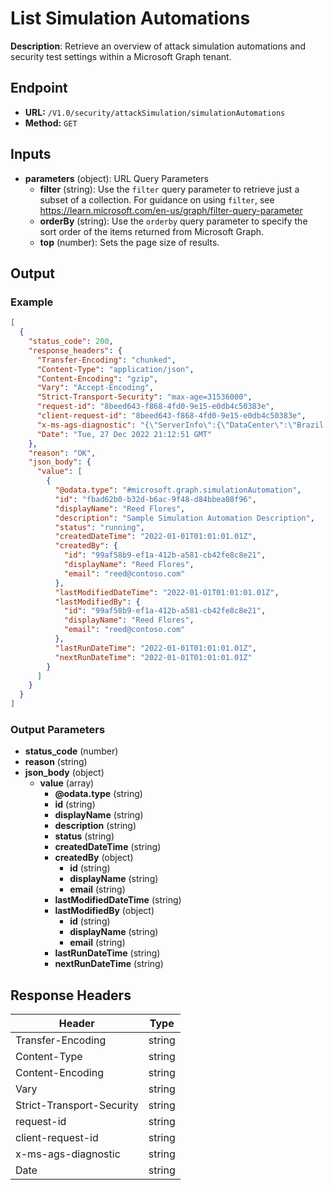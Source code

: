 # List Simulation Automations

**Description**: Retrieve an overview of attack simulation automations and security test settings within a Microsoft Graph tenant.

## Endpoint

- **URL:** `/V1.0/security/attackSimulation/simulationAutomations`
- **Method:** `GET`
## Inputs

- **parameters** (object): URL Query Parameters
  - **filter** (string): Use the `filter` query parameter to retrieve just a subset of a collection. For guidance on using `filter`, see https://learn.microsoft.com/en-us/graph/filter-query-parameter
  - **orderBy** (string): Use the `orderby` query parameter to specify the sort order of the items returned from Microsoft Graph.
  - **top** (number): Sets the page size of results.
## Output

### Example

```json
[
  {
    "status_code": 200,
    "response_headers": {
      "Transfer-Encoding": "chunked",
      "Content-Type": "application/json",
      "Content-Encoding": "gzip",
      "Vary": "Accept-Encoding",
      "Strict-Transport-Security": "max-age=31536000",
      "request-id": "8beed643-f868-4fd0-9e15-e0db4c50383e",
      "client-request-id": "8beed643-f868-4fd0-9e15-e0db4c50383e",
      "x-ms-ags-diagnostic": "{\"ServerInfo\":{\"DataCenter\":\"Brazil South\",\"Slice\":\"E\",\"Ring\":\"3\",\"ScaleUnit\":\"001\",\"RoleInstance\":\"CP1PEPF00003034\"}}",
      "Date": "Tue, 27 Dec 2022 21:12:51 GMT"
    },
    "reason": "OK",
    "json_body": {
      "value": [
        {
          "@odata.type": "#microsoft.graph.simulationAutomation",
          "id": "fbad62b0-b32d-b6ac-9f48-d84bbea08f96",
          "displayName": "Reed Flores",
          "description": "Sample Simulation Automation Description",
          "status": "running",
          "createdDateTime": "2022-01-01T01:01:01.01Z",
          "createdBy": {
            "id": "99af58b9-ef1a-412b-a581-cb42fe8c8e21",
            "displayName": "Reed Flores",
            "email": "reed@contoso.com"
          },
          "lastModifiedDateTime": "2022-01-01T01:01:01.01Z",
          "lastModifiedBy": {
            "id": "99af58b9-ef1a-412b-a581-cb42fe8c8e21",
            "displayName": "Reed Flores",
            "email": "reed@contoso.com"
          },
          "lastRunDateTime": "2022-01-01T01:01:01.01Z",
          "nextRunDateTime": "2022-01-01T01:01:01.01Z"
        }
      ]
    }
  }
]
```
### Output Parameters

- **status_code** (number)
- **reason** (string)
- **json_body** (object)
  - **value** (array)
    - **@odata.type** (string)
    - **id** (string)
    - **displayName** (string)
    - **description** (string)
    - **status** (string)
    - **createdDateTime** (string)
    - **createdBy** (object)
      - **id** (string)
      - **displayName** (string)
      - **email** (string)
    - **lastModifiedDateTime** (string)
    - **lastModifiedBy** (object)
      - **id** (string)
      - **displayName** (string)
      - **email** (string)
    - **lastRunDateTime** (string)
    - **nextRunDateTime** (string)
## Response Headers

| Header | Type |
|--------|------|
| Transfer-Encoding | string |
| Content-Type | string |
| Content-Encoding | string |
| Vary | string |
| Strict-Transport-Security | string |
| request-id | string |
| client-request-id | string |
| x-ms-ags-diagnostic | string |
| Date | string |